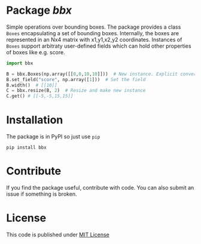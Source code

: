 # Package *bbx*

Simple operations over bounding boxes.
The package provides a class `Boxes` encapsulating a set of bounding boxes. Internally, the boxes are represented in an Nx4 matrix with x1,y1,x2,y2 coordinates. Instances of `Boxes` support arbitraty user-defined fields which can hold other properties of boxes like e.g. score.

```python
import bbx

B = bbx.Boxes(np.array([[0,0,10,10]]))  # New instance. Explicit conversion to array required
B.set_field("score", np.array([1]))  # Set the field
B.width()  # [[10]]
C = bbx.resize(B, 2)  # Resize and make new instance
C.get() # [[-5,-5,15,15]]
```

# Installation

The package is in PyPI so just use `pip`
```
pip install bbx
```

# Contribute

If you find the package useful, contribute with code. You can also submit an issue if something is broken.

# License

This code is published under [MIT License](LICENSE)
